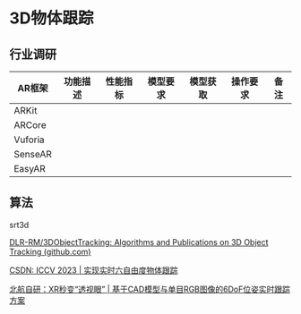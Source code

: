 # 3D物体跟踪

## 行业调研

| AR框架  | 功能描述 | 性能指标 | 模型要求 | 模型获取 | 操作要求 | 备注 |
| ------- | -------- | -------- | -------- | -------- | -------- | ---- |
| ARKit   |          |          |          |          |          |      |
| ARCore  |          |          |          |          |          |      |
| Vuforia |          |          |          |          |          |      |
| SenseAR |          |          |          |          |          |      |
| EasyAR  |          |          |          |          |          |      |



## 算法

srt3d

[DLR-RM/3DObjectTracking: Algorithms and Publications on 3D Object Tracking (github.com)](https://github.com/DLR-RM/3DObjectTracking)

[CSDN: ICCV 2023 | 实现实时六自由度物体跟踪](https://blog.csdn.net/Yong_Qi2015/article/details/133874783)

[北航自研：XR秒变“透视眼” | 基于CAD模型与单目RGB图像的6DoF位姿实时跟踪方案](https://mp.weixin.qq.com/s/rq4yiwZvHM0DGU9LAtdpAQ)

